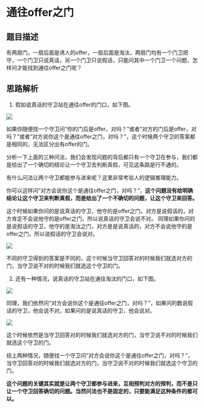 
# 通往offer之门

## 题目描述

有两扇门，一扇后面是诱人的offer，一扇后面是淘汰，两扇门均有一个门卫把守，一个门卫只说真话，另一个门卫只说假话，只能问其中一个门卫一个问题，怎样问才能找到通往offer之门呢？

## 思路解析

1. 假如说真话的守卫站在通往offer的门口，如下图。

![](https://gitee.com/ldtech007/picture/raw/master/pic/lj-010-01.png)

如果你随便找一个守卫问“你的门后是offer，对吗？”或者“对方的门后是offer，对吗？”或者“对方说你这个是通往offer之门，对吗？”，这个时候两个守卫的答案都是相同的，无法区分出有offer的门。

分析一下上面的三种问法，我们会发现问题的背后都只有一个守卫在参与，我们都是给出了一个确切的结论让一个守卫去判断真假，可见这条路是行不通的。

有什么问法让两个守卫都能参与进来呢？这里非常考验人的逻辑推理能力。

你可以这样问“对方会说你这个是通往offer之门，对吗？”，**这个问题没有给明确结论让这个守卫来判断真假，而是给出了一个不确切的问题，让这个守卫来回答。**

这个时候如果你问的是说真话的守卫，他守的是offer之门，对方是说假话的，对方肯定不会说他守的是offer之门，所以说真话的守卫会说不对。 同理如果你问的是说假话的守卫，他守的是淘汰之门，对方是是说真话的，对方不会说他守的是offer之门，所以说假话的守卫会说对。

![](https://gitee.com/ldtech007/picture/raw/master/pic/lj-010-02.png)

不同的守卫得到的答案是不同的，这个时候当守卫回答对的时候我们就选对方的门，当守卫说不对的时候我们就选这个守卫的门。

2. 还有一种情况，说真话的守卫站在通往淘汰的门口，如下图。

![](https://gitee.com/ldtech007/picture/raw/master/pic/lj-010-03.png)

同理，我们依然问“对方会说你这个是通往offer之门，对吗？”，如果问的数说假话的守卫，他会说不对。如果问的是说真话的守卫，他会说对。

![](https://gitee.com/ldtech007/picture/raw/master/pic/lj-010-04.png)

这个时候依然是当守卫回答对的时候我们就选对方的门，当守卫说不对的时候我们就选这个守卫的门。

综上两种情况，随便找一个守卫问“对方会说你这个是通往offer之门，对吗？”，当守卫回答对的时候我们就选对方的门，当守卫说不对的时候我们就选这个守卫的门。

**这个问题的关键其实就是让两个守卫都参与进来，互相预判对方的预判，而不是只让一个守卫回答确切的问题。当然问法也不是固定的，只要能满足这种条件的都可以。**



